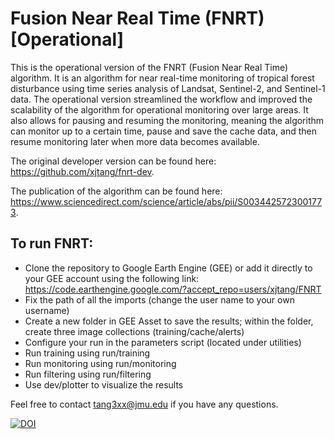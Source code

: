 # Fusion Near Real Time (FNRT) [Operational]
 
This is the operational version of the FNRT (Fusion Near Real Time) algorithm.  It is an algorithm for near real-time monitoring of tropical forest disturbance using time series analysis of Landsat, Sentinel-2, and Sentinel-1 data.  The operational version streamlined the workflow and improved the scalability of the algorithm for operational monitoring over large areas. It also allows for pausing and resuming the monitoring, meaning the algorithm can monitor up to a certain time, pause and save the cache data, and then resume monitoring later when more data becomes available. 
 
The original developer version can be found here: https://github.com/xjtang/fnrt-dev.

The publication of the algorithm can be found here: https://www.sciencedirect.com/science/article/abs/pii/S0034425723001773.
 
To run FNRT:
 - 
 
 - Clone the repository to Google Earth Engine (GEE) or add it directly to your GEE account using the following link: https://code.earthengine.google.com/?accept_repo=users/xjtang/FNRT
 - Fix the path of all the imports (change the user name to your own username)
 - Create a new folder in GEE Asset to save the results; within the folder, create three image collections (training/cache/alerts)
 - Configure your run in the parameters script (located under utilities)
 - Run training using run/training
 - Run monitoring using run/monitoring
 - Run filtering using run/filtering
 - Use dev/plotter to visualize the results

 Feel free to contact tang3xx@jmu.edu if you have any questions. 
 
[![DOI](https://zenodo.org/badge/780441015.svg)](https://zenodo.org/doi/10.5281/zenodo.10903540)
